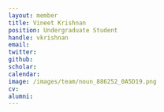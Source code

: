 ```yaml
---
layout: member
title: Vineet Krishnan
position: Undergraduate Student
handle: vkrishnan
email:
twitter:
github:
scholar:
calendar:
image: /images/team/noun_886252_0A5D19.png
cv:
alumni: 
---
```



